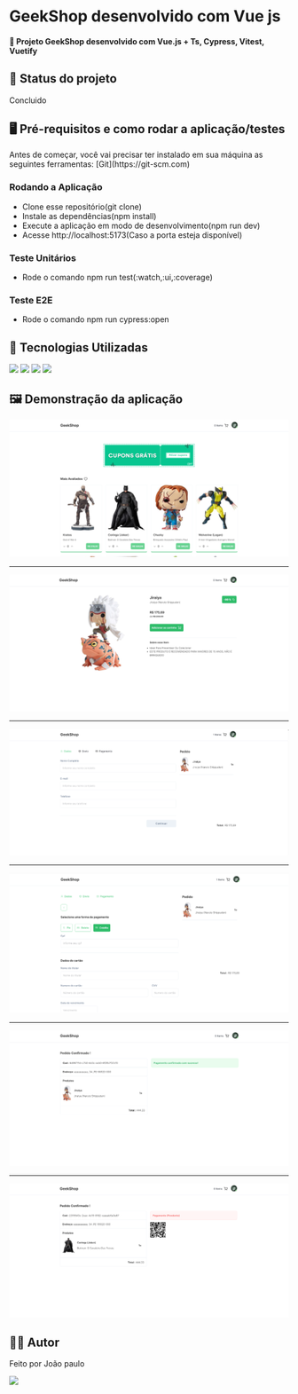 <h1>GeekShop desenvolvido com Vue js</h1>
<h4>🚀 Projeto GeekShop desenvolvido com Vue.js + Ts, Cypress, Vitest, Vuetify</h4>

<h2>🚧 Status do projeto</h2>
<p>Concluido</p>

<h2>🖥️ Pré-requisitos e como rodar a aplicação/testes</h2>
<p>Antes de começar, você vai precisar ter instalado em sua máquina as seguintes ferramentas:
[Git](https://git-scm.com) </p>
<h3>Rodando a Aplicação</h3>
<ul>
	<li>Clone esse repositório(git clone)</li>
 	<li>Instale as dependências(npm install)</li>
	<li>Execute a aplicação em modo de desenvolvimento(npm run dev)</li>
 	<li>Acesse http://localhost:5173(Caso a porta esteja disponível) </li>
</ul>

<h3> Teste Unitários</h3>
<ul>
	<li>Rode o comando npm run test(:watch,:ui,:coverage)</li>
</ul>
<h3> Teste E2E</h3>
<ul>
	<li>Rode o comando npm run cypress:open</li>
</ul>

<h2>🤖 Tecnologias Utilizadas</h2>
<div style="display: inline_block">
  <img src="https://img.shields.io/badge/HTML5-E34F26?style=for-the-badge&logo=html5&logoColor=white">
  <img src="https://img.shields.io/badge/CSS3-1572B6?style=for-the-badge&logo=css3&logoColor=white">
  <img src="https://img.shields.io/badge/JavaScript-F7DF1E?style=for-the-badge&logo=javascript&logoColor=black">
  <img src="https://img.shields.io/badge/Vue.js-35495E?style=for-the-badge&logo=vue.js&logoColor=4FC08D">
</div>

<h2>🖼️ Demonstração da aplicação</h2>
<img margin-bottom="20px" src="/src/assets/readme/readme1.png">
<hr/>
<img margin-bottom="20px" src="/src/assets/readme/readme2.png">
<hr/>
<img margin-bottom="20px" src="/src/assets/readme/readme3.png">
<hr/>
<img margin-bottom="20px" src="/src/assets/readme/readme4.png">
<hr/>
<img margin-bottom="20px" src="/src/assets/readme/readme5.png">
<hr/>
<img margin-bottom="20px" src="/src/assets/readme/readme6.png">

<h2>🧑🏻‍ Autor</h2>
<p>Feito por João paulo</p>
<a href="mailto:joaopauloneto3687@gmail.com">
	<img src="https://img.shields.io/badge/-joaopauloneto3687@gmail.com-c14438?style=flat-square&logo=Gmail&logoColor=white&link=mailto:joaopauloneto3687@gmail.com">
</a>
